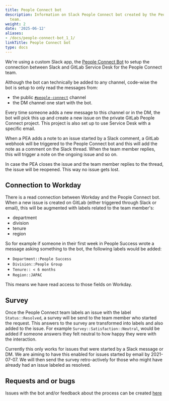```yaml
---
title: People Connect bot
description: Information on Slack People Connect bot created by the People Engineering
  team.
weight: 2
date: '2025-06-12'
aliases:
- /docs/people-connect-bot_1_1/
linkTitle: People Connect bot
type: docs
---
```


We're using a custom Slack app, the [People Connect Bot](https://gitlab.com/gitlab-com/people-group/peopleops-eng/people-connect-bot/)
to setup the connection between Slack and GitLab Service Desk for the People Connect team.

Although the bot can technically be added to any channel, code-wise the bot is setup to only read the messages from:

- the public [`#people-connect`](https://gitlab.slack.com/archives/C02360SQQFR) channel
- the DM channel one start with the bot.

Every time someone adds a new message to this channel or in the DM, the bot will pick this up and create a new issue on the private GitLab People Connect project. This project is also set up to use Service Desk with a specific email.

When a PEA adds a note to an issue started by a Slack comment, a GitLab webhook will be
triggered to the People Connect bot and this will add the note as a comment on the Slack
thread. When the team member replies, this will trigger a note on the ongoing issue and so
on.

In case the PEA closes the issue and the team member replies to the thread, the issue will
be reopened. This way no issue gets lost.

## Connection to Workday

There is a read connection between Workday and the People Connect bot. When a new issue
is created on GitLab (either triggered through Slack or email), this will be augmented with labels related to the team member's:

- department
- division
- tenure
- region

So for example if someone in their first week in People Success wrote a message asking something to the bot, the following labels would be added:

- `Department::People Success`
- `Division::People Group`
- `Tenure:: < 6 months`
- `Region::JAPAC`

This means we have read access to those fields on Workday.

## Survey

Once the People Connect team labels an issue with the label `Status::Resolved`, a survey will be send to the team member who started the request. This answers to the survey are transformed into labels and also added to the issue. For example `Survey::Satisfaction::Neutral`, would be added if someone answers they felt neutral to how happy they were with the interaction.

Currently this only works for issues that were started by a Slack message or DM. We are aiming to have this enabled for issues started by email by 2021-07-07. We will then send the survey retro-actively for those who might have already had an issue labeled as resolved.

## Requests and or bugs

Issues with the bot and/or feedback about the process can be created [here](https://gitlab.com/gitlab-com/people-group/peopleops-eng/people-connect-bot/-/issues/new)
